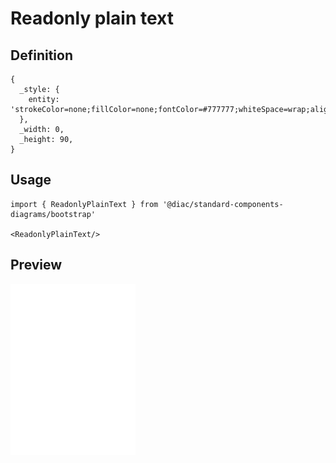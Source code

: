 # Readonly plain text

## Definition

```
{
  _style: { 
    entity: 'strokeColor=none;fillColor=none;fontColor=#777777;whiteSpace=wrap;align=left;verticalAlign=middle;fontStyle=0;fontSize=14;spacing=15;',
  },
  _width: 0,
  _height: 90,
}
```

## Usage

```
import { ReadonlyPlainText } from '@diac/standard-components-diagrams/bootstrap'

<ReadonlyPlainText/>
```

## Preview

<img src="./readonly-plain-text.png" width="200"/>
